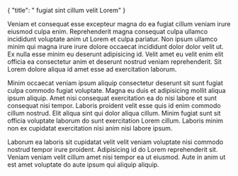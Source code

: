 {
  "title": " fugiat sint cillum velit Lorem"
}

Veniam et consequat esse excepteur magna do ea fugiat cillum veniam irure eiusmod culpa enim. Reprehenderit magna consequat culpa ullamco incididunt voluptate anim ut Lorem et culpa pariatur. Non ipsum ullamco minim qui magna irure irure dolore occaecat incididunt dolor dolor velit ut. Ex nulla esse minim eu deserunt adipisicing id. Velit amet eu velit enim elit officia ea consectetur anim et deserunt nostrud veniam reprehenderit. Sit Lorem dolore aliqua id amet esse ad exercitation laborum.

Minim occaecat veniam ipsum aliquip consectetur deserunt sit sunt fugiat culpa commodo fugiat voluptate. Magna eu duis et adipisicing mollit aliqua ipsum aliquip. Amet nisi consequat exercitation ea do nisi labore et sunt consequat nisi tempor. Laboris proident velit esse quis id enim commodo cillum nostrud. Elit aliqua sint qui dolor aliqua cillum. Minim fugiat sunt sit officia voluptate laborum do sunt exercitation Lorem cillum. Laboris minim non ex cupidatat exercitation nisi anim nisi labore ipsum.

Laborum ea laboris sit cupidatat velit velit veniam voluptate nisi commodo nostrud tempor irure proident. Adipisicing id do Lorem reprehenderit sit. Veniam veniam velit cillum amet nisi tempor ea ut eiusmod. Aute in anim ut est amet voluptate do aute ipsum qui aliquip aliquip.